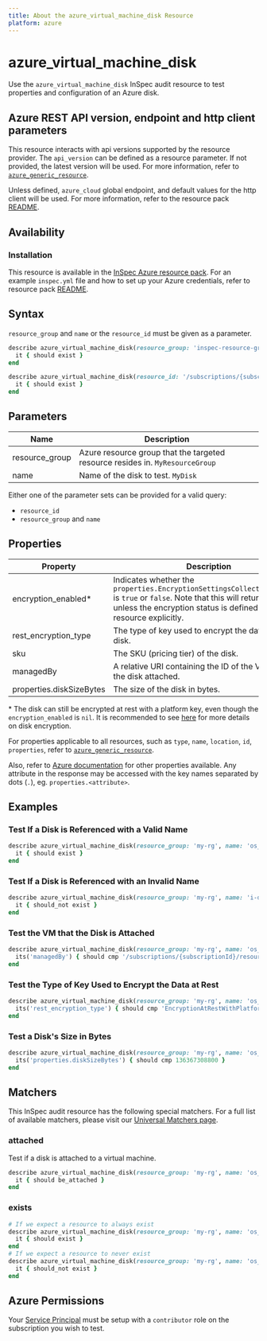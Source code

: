 ```yaml
---
title: About the azure_virtual_machine_disk Resource
platform: azure
---
```


# azure_virtual_machine_disk

Use the `azure_virtual_machine_disk` InSpec audit resource to test properties and configuration of an Azure disk.

## Azure REST API version, endpoint and http client parameters

This resource interacts with api versions supported by the resource provider.
The `api_version` can be defined as a resource parameter.
If not provided, the latest version will be used.
For more information, refer to [`azure_generic_resource`](azure_generic_resource.md).

Unless defined, `azure_cloud` global endpoint, and default values for the http client will be used.
For more information, refer to the resource pack [README](../../README.md). 

## Availability

### Installation

This resource is available in the [InSpec Azure resource pack](https://github.com/inspec/inspec-azure). 
For an example `inspec.yml` file and how to set up your Azure credentials, refer to resource pack [README](../../README.md#Service-Principal).

## Syntax

`resource_group` and `name` or the `resource_id` must be given as a parameter.
```ruby
describe azure_virtual_machine_disk(resource_group: 'inspec-resource-group-9', name: 'example_disk') do
  it { should exist }
end
```
```ruby
describe azure_virtual_machine_disk(resource_id: '/subscriptions/{subscriptionId}/resourceGroups/{resourceGroupName}/providers/Microsoft.Compute/disks/{diskName}') do
  it { should exist }
end
```
## Parameters

| Name                                  | Description                                                                       |
|---------------------------------------|-----------------------------------------------------------------------------------|
| resource_group                        | Azure resource group that the targeted resource resides in. `MyResourceGroup`     |
| name                                  | Name of the disk to test. `MyDisk`                                                |

Either one of the parameter sets can be provided for a valid query:
- `resource_id`
- `resource_group` and `name`

## Properties

| Property                  | Description |
|---------------------------|-------------|
| encryption_enabled<superscript>*</superscript>        | Indicates whether the `properties.EncryptionSettingsCollection.enabled` is `true` or `false`. Note that this will return `nil` unless the encryption status is defined on the resource explicitly. |
| rest_encryption_type      | The type of key used to encrypt the data of the disk. |
| sku                       | The SKU (pricing tier) of the disk. |
| managedBy                 | A relative URI containing the ID of the VM that has the disk attached. |
| properties.diskSizeBytes  | The size of the disk in bytes.  |

<superscript>*</superscript> The disk can still be encrypted at rest with a platform key, even though the `encryption_enabled` is `nil`. It is recommended to see [here](https://docs.microsoft.com/en-us/azure/virtual-machines/linux/disk-encryption) for more details on disk encryption.

For properties applicable to all resources, such as `type`, `name`, `location`, `id`, `properties`, refer to [`azure_generic_resource`](azure_generic_resource.md#properties).

Also, refer to [Azure documentation](https://docs.microsoft.com/en-us/rest/api/compute/disks/get#disk) for other properties available. 
Any attribute in the response may be accessed with the key names separated by dots (`.`), eg. `properties.<attribute>`.

## Examples

### Test If a Disk is Referenced with a Valid Name
```ruby
describe azure_virtual_machine_disk(resource_group: 'my-rg', name: 'os_disk') do
  it { should exist }
end
```
### Test If a Disk is Referenced with an Invalid Name
```ruby
describe azure_virtual_machine_disk(resource_group: 'my-rg', name: 'i-dont-exist') do
  it { should_not exist }
end
```    
### Test the VM that the Disk is Attached
```ruby
describe azure_virtual_machine_disk(resource_group: 'my-rg', name: 'os_disk') do
  its('managedBy') { should cmp '/subscriptions/{subscriptionId}/resourceGroups/{resourceGroup}/providers/Microsoft.Compute/virtualMachines/{vmName}' }
end
```   
### Test the Type of Key Used to Encrypt the Data at Rest
```ruby
describe azure_virtual_machine_disk(resource_group: 'my-rg', name: 'os_disk') do
  its('rest_encryption_type') { should cmp 'EncryptionAtRestWithPlatformKey' }
end
```        
### Test a Disk's Size in Bytes
```ruby
describe azure_virtual_machine_disk(resource_group: 'my-rg', name: 'os_disk') do
  its('properties.diskSizeBytes') { should cmp 136367308800 }
end
```
## Matchers

This InSpec audit resource has the following special matchers. For a full list of available matchers, please visit our [Universal Matchers page](https://www.inspec.io/docs/reference/matchers/).

### attached

Test if a disk is attached to a virtual machine.
```ruby
describe azure_virtual_machine_disk(resource_group: 'my-rg', name: 'os_disk') do
  it { should be_attached }
end
```

### exists
```ruby
# If we expect a resource to always exist
describe azure_virtual_machine_disk(resource_group: 'my-rg', name: 'os_disk') do
  it { should exist }
end
# If we expect a resource to never exist
describe azure_virtual_machine_disk(resource_group: 'my-rg', name: 'os_disk') do
  it { should_not exist }
end
```
## Azure Permissions

Your [Service Principal](https://docs.microsoft.com/en-us/azure/azure-resource-manager/resource-group-create-service-principal-portal) must be setup with a `contributor` role on the subscription you wish to test.

